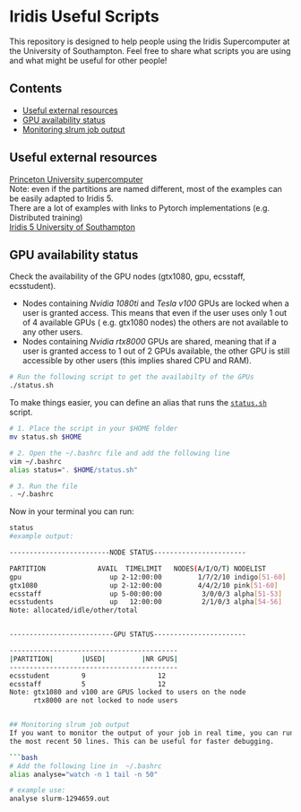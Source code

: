 # Iridis Useful Scripts

This repository is designed to help people using the Iridis Supercomputer at the University of Southampton.
Feel free to share what scripts you are using and what might be useful for other people!

## Contents
* [Useful external resources](#useful-external-resources)
* [GPU availability status](#gpu-availability-status)
* [Monitoring slrum job output](#monitoring-slrum-job-output)

## Useful external resources
[Princeton University supercomputer](https://researchcomputing.princeton.edu/support/knowledge-base/pytorch) \
Note: even if the partitions are named different, most of the examples can be easily adapted to Iridis 5.\
There are a lot of examples with links to Pytorch implementations (e.g. Distributed training) \
[Iridis 5 University of Southampton](https://hpc.soton.ac.uk/redmine/projects/iridis-5-support/wiki)

## GPU availability status
Check the availability of the GPU nodes (gtx1080, gpu, ecsstaff, ecsstudent).
- Nodes containing *Nvidia 1080ti* and *Tesla v100* GPUs are locked when a user is granted access. This means that even if the 
user uses only 1 out of 4 available GPUs ( e.g. gtx1080 nodes) the others are not available to any other users.
- Nodes containing *Nvidia rtx8000* GPUs are shared, meaning that if a user is granted access to 1 out of 2
GPUs available, the other GPU is still accessible by other users (this implies shared CPU and RAM). 

```bash
# Run the following script to get the availabilty of the GPUs
./status.sh
```

To make things easier, you can define an alias that runs the  [`status.sh`](./status.sh) script.
```bash
# 1. Place the script in your $HOME folder
mv status.sh $HOME

# 2. Open the ~/.bashrc file and add the following line
vim ~/.bashrc
alias status=". $HOME/status.sh"

# 3. Run the file
. ~/.bashrc
```
Now in your terminal you can run:
```bash
status
#example output:

-------------------------NODE STATUS-----------------------

PARTITION             AVAIL  TIMELIMIT   NODES(A/I/O/T) NODELIST
gpu                      up 2-12:00:00         1/7/2/10 indigo[51-60]
gtx1080                  up 2-12:00:00         4/4/2/10 pink[51-60]
ecsstaff                 up 5-00:00:00          3/0/0/3 alpha[51-53]
ecsstudents              up   12:00:00          2/1/0/3 alpha[54-56]
Note: allocated/idle/other/total


--------------------------GPU STATUS-----------------------

------------------------------------------
|PARTITION|       |USED|         |NR GPUS|
------------------------------------------
ecsstudent        9                  12
ecsstaff          5                  12
Note: gtx1080 and v100 are GPUS locked to users on the node
      rtx8000 are not locked to node users


## Monitoring slrum job output
If you want to monitor the output of your job in real time, you can run the 'tail' command every 1 second and keep displaying
the most recent 50 lines. This can be useful for faster debugging.

```bash
# Add the following line in  ~/.bashrc 
alias analyse="watch -n 1 tail -n 50"

# example use:
analyse slurm-1294659.out
```


